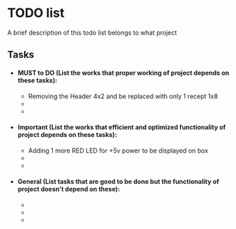 # TODO list

A brief description of this todo list belongs to what project

## Tasks

- #### MUST to DO (List the works that proper working of project depends on these tasks):
    - Removing the Header 4x2 and be replaced with only 1 recept 1x8
    -
    - 
- #### Important (List the works that efficient and optimized functionality of project depends on these tasks):
    - Adding 1 more RED LED for +5v power to be displayed on box
    -
    - 
- #### General (List tasks that are good to be done but the functionality of project doesn't depend on these):
    - 
    -
    -